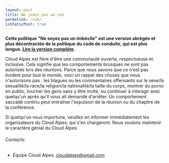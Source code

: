 ```yaml
---
layout: post
title: Ne jouez pas au con
permalink: /cod/
isStaticPost: true
---
```


__Cette politique "Ne soyez pas un imbécile" est une version abrégée et plus décontractée de la politique du code de conduite, qui est plus longue. [Lire la version complète](https://meta.wikimedia.org/wiki/Ne_jouez_pas_au_con_!).__


Cloud Alpes est fière d'être une communauté ouverte, respectueuse et inclusive. Cela signifie que les comportements brusques ne sont pas autorisés lors des réunions. Parce que nous savons que ce n'est pas évident pour tout le monde, voici un rappel des choses que nous n'autorisons pas : les blagues ou les commentaires offensants sur le sexe/la sexualité/la race/la religion/la nationalité/la taille du corps, montrer du porno en public, toucher les gens sans y être invité, ou continuer à interagir avec quelqu'un après qu'il vous ait demandé d'arrêter. Un comportement saccadé continu peut entraîner l'expulsion de la réunion ou du chapitre de la conférence.

Si quelqu'un vous importune, veuillez en informer immédiatement les organisateurs du Cloud Alpes, qui s'en chargeront. Nous voulons maintenir le caractère génial du Cloud Alpes.


###### Contacts:

- Équipe Cloud Alpes, [cloudalpes@gmail.com](mailto:cloudalpes@gmail.com)

<img class="img-responsive feature-image" src="{{ site.baseurl }}/img/posts/cod.jpg" style="display:none">